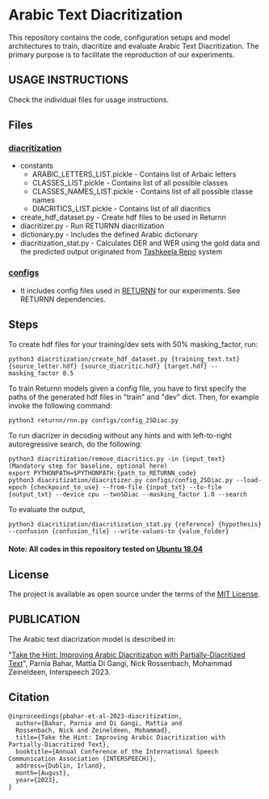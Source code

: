 # Arabic Text Diacritization

This repository contains the code, configuration setups and model architectures to train, diacritize and evaluate 
Arabic Text Diacritization. The primary purpose is to facilitate the reproduction of our experiments.


USAGE INSTRUCTIONS
------------------
Check the individual files for usage instructions.
## Files

### [diacritization](/diacritization)

- constants
  - ARABIC_LETTERS_LIST.pickle - Contains list of Arbaic letters
  - CLASSES_LIST.pickle - Contains list of all possible classes
  - CLASSES_NAMES_LIST.pickle - Contains list of all possible classe names
  - DIACRITICS_LIST.pickle - Contains list of all diacritics
- create_hdf_dataset.py - Create hdf files to be used in Returnn
- diacritizer.py - Run RETURNN diacritization
- dictionary.py - Includes the defined Arabic dictionary 
- diacritization_stat.py - Calculates DER and WER using the gold data and the predicted output originated from 
[Tashkeela Repo](https://github.com/AliOsm/arabic-text-diacritization/blob/master/helpers/diacritization_stat.py) system

### [configs](/configs)
- It includes config files used in [RETURNN](https://github.com/rwth-i6/returnn) for our experiments. See RETURNN dependencies.

## Steps

To create hdf files for your training/dev sets with 50% masking_factor, run:

    python3 diacritization/create_hdf_dataset.py {training_text.txt} {source_letter.hdf} {source_diacritic.hdf} {target.hdf} --masking_factor 0.5 

To train Returnn models given a config file, you have to first specify the paths of the generated hdf files in "train" and "dev" dict. Then, for example invoke the following command:

    python3 returnn/rnn.py configs/config_2SDiac.py

To run diacrizer in decoding without any hints and with left-to-right autoregressive search, do the following:

    python3 diacritization/remove_diacritics.py -in {input_text} (Mandatory step for baseline, optional here)
    export PYTHONPATH=$PYTHONPATH:{path_to_RETURNN_code}
    python3 diacritization/diacritizer.py configs/config_2SDiac.py --load-epoch {checkpoint_to_use} --from-file {input_txt} --to-file {output_txt} --device cpu --twoSDiac --masking_factor 1.0 --search

To evaluate the output,

    python3 diacritization/diacritization_stat.py {reference} {hypothesis} --confusion {confusion_file} --write-values-to {value_folder}


#### Note: All codes in this repository tested on [Ubuntu 18.04](http://releases.ubuntu.com/18.04)


## License
The project is available as open source under the terms of the [MIT License](https://opensource.org/licenses/MIT).


PUBLICATION
------------

The Arabic text diacrization model is described in:

"[Take the Hint: Improving Arabic Diacritization with Partially-Diacritized Text]()", 
Parnia Bahar, Mattia Di Gangi, Nick Rossenbach, Mohammad Zeineldeen, Interspeech 2023.

## Citation

```
@inproceedings{pbahar-et-al-2023-diacritization,
  author={Bahar, Parnia and Di Gangi, Mattia and 
  Rossenbach, Nick and Zeineldeen, Mohammad},
  title={Take the Hint: Improving Arabic Diacritization with Partially-Diacritized Text},
  booktitle={Annual Conference of the International Speech Communication Association (INTERSPEECH)},
  address={Dublin, Irland},
  month={August},
  year={2023},
}
```
